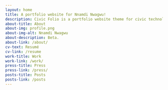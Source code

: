 ```yaml
---
layout: home
title: A portfolio website for Nnamdi Nwagwu!
description: Civic Folio is a portfolio website theme for civic technologists.
about-title: About
about-img: profile.png
about-img-alt: Nnamdi Nwagwu
about-description: Beta.
about-link: /about/
cv-text: Resumé
cv-link: /resume
work-title: Work
work-link: /work/
press-title: Press
press-link: /press/
posts-title: Posts
posts-link: /posts
---
```

